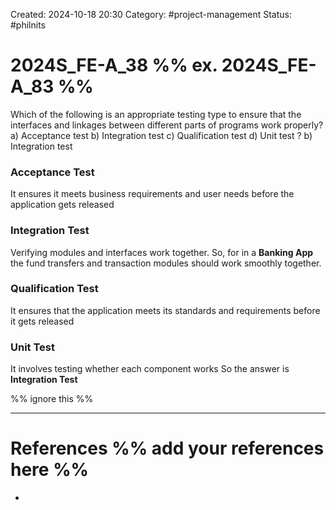 Created: 2024-10-18 20:30
Category: #project-management
Status: #philnits



# 2024S_FE-A_38 %% ex. 2024S_FE-A_83 %%

Which of the following is an appropriate testing type to ensure that the interfaces and linkages between different parts of programs work properly?
a) Acceptance test
b) Integration test
c) Qualification test
d) Unit test
?
b) Integration test
### Acceptance Test
It ensures it meets business requirements and user needs before the application gets released
### Integration Test
Verifying modules and interfaces work together.
So, for in a **Banking App** the fund transfers and transaction modules should work smoothly together.
### Qualification Test
It ensures that the application meets its standards and requirements before it gets released
### Unit Test
It involves testing whether each component works
So the answer is **Integration Test**



%% ignore this %%
<!--SR:!2024-10-19,1,230-->
---









# References %% add your references here %%
- 